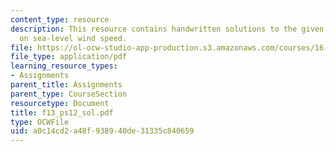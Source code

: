 ```yaml
---
content_type: resource
description: This resource contains handwritten solutions to the given problem set
  on sea-level wind speed.
file: https://ol-ocw-studio-app-production.s3.amazonaws.com/courses/16-01-unified-engineering-i-ii-iii-iv-fall-2005-spring-2006/a0c14cd2a48f938940de31335c840659_f13_ps12_sol.pdf
file_type: application/pdf
learning_resource_types:
- Assignments
parent_title: Assignments
parent_type: CourseSection
resourcetype: Document
title: f13_ps12_sol.pdf
type: OCWFile
uid: a0c14cd2-a48f-9389-40de-31335c840659
---
```

